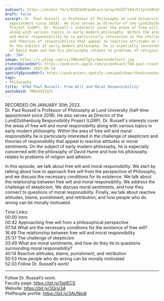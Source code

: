 ```yaml
---
audiourl: https://anchor.fm/s/822ba20/podcast/play/64257164/https%3A%2F%2Fd3ctxlq1ktw2nl.cloudfront.net%2Fstaging%2F2023-0-30%2F5caaf48e-43ca-fbee-b59c-d5a5193ee251.m4a
draft: false
excerpt: Dr. Paul Russell is Professor of Philosophy at Lund University (half-time
  appointment since 2018). He also serves as Director of the Lund|Gothenburg Responsibility
  Project (LGRP). Dr. Russell's interests cover the areas of free will and moral responsibility
  along with various topics in early modern philosophy. Within the area of free will
  and moral responsibility he is particularly interested in the challenge of skepticism
  and theories of responsibility that appeal to reactive attitudes or moral sentiments.
  On the subject of early modern philosophy, he is especially concerned with the philosophy
  of David Hume and how his philosophy relates to problems of religion and atheism.
id: '784'
image: https://i.ytimg.com/vi/fM8uXdITg7s/maxresdefault.jpg
itunesEpisodeUrl: https://podcasts.apple.com/us/podcast/784-paul-russell-free-will-and-moral-responsibility/id1451347236?i=1000613710774&uo=4
publishDate: 2023-05-19
spotifyEpisodeUrl: https://podcasters.spotify.com/pod/show/thedissenter/episodes/784-Paul-Russell-Free-Will-and-Moral-Responsibility-e1u7fmc
tags:
- Philosophy
title: '#784 Paul Russell: Free Will and Moral Responsibility'
youtubeid: fM8uXdITg7s
---
```

<div class="timelinks">

RECORDED ON JANUARY 30th 2023.  
Dr. Paul Russell is Professor of Philosophy at Lund University (half-time appointment since 2018). He also serves as Director of the Lund|Gothenburg Responsibility Project (LGRP). Dr. Russell's interests cover the areas of free will and moral responsibility along with various topics in early modern philosophy. Within the area of free will and moral responsibility he is particularly interested in the challenge of skepticism and theories of responsibility that appeal to reactive attitudes or moral sentiments. On the subject of early modern philosophy, he is especially concerned with the philosophy of David Hume and how his philosophy relates to problems of religion and atheism.

In this episode, we talk about free will and moral responsibility. We start by talking about how to approach free will from the perspective of Philosophy, and we discuss the necessary conditions for its existence. We talk about the relationship between free will and moral responsibility. We address the challenge of skepticism. We discuss moral sentiments, and how they connect to questions of moral responsibility. Finally, we talk about reactive attitudes, blame, punishment, and retribution; and how people who do wrong can be morally motivated.

Time Links:  
<time>00:00</time> Intro  
<time>00:42</time> Approaching free will from a philosophical perspective  
<time>07:54</time> What are the necessary conditions for the existence of free will?  
<time>16:49</time> The relationship between free will and moral responsibility  
<time>25:37</time> The challenge of skepticism  
<time>33:49</time> What are moral sentiments, and how do they tie to questions surrounding moral responsibility?  
<time>40:14</time> Reactive attitudes, blame, punishment, and retribution  
<time>50:53</time> How people who do wrong can be morally motivated  
<time>52:03</time> Follow Dr. Russell’s work!

---

Follow Dr. Russell’s work:  
Faculty page: https://bit.ly/3qjtECS  
Website: https://bit.ly/3Qrsi3A  
PhilPeople profile: https://bit.ly/3AUNedI
</div>

